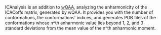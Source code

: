 ICAnalysis is an addition to [wQAA](/wQAA/), analyzing the anharmonicity of the ICACoffs matrix, generated by wQAA.  It provides you with the number of conformations, the conformations' indices, and generates PDB files of the conformations whose n^th anharmonic value lies beyond 1, 2, and 3 standard deviations from the mean value of the n^th anharmonic moment.

